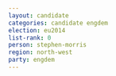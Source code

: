 ```yaml
---
layout: candidate
categories: candidate engdem
election: eu2014
list-rank: 0
person: stephen-morris
region: north-west
party: engdem
---
```

